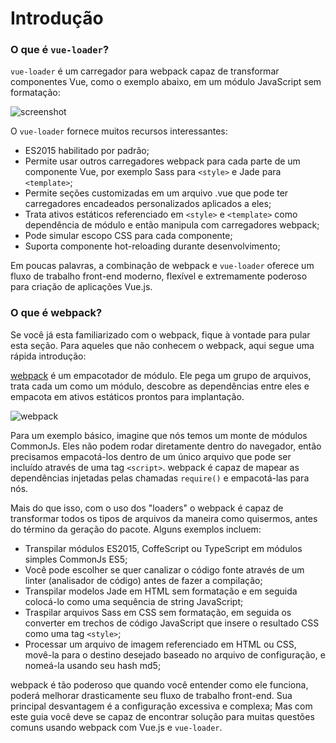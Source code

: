 # Introdução

### O que é `vue-loader`?

`vue-loader` é um carregador para webpack capaz de transformar componentes Vue, como o exemplo abaixo, em um módulo JavaScript sem formatação:

![screenshot](http://blog.evanyou.me/images/vue-component.png)

O `vue-loader` fornece muitos recursos interessantes:

- ES2015 habilitado por padrão;
- Permite usar outros carregadores webpack para cada parte de um componente Vue, por exemplo Sass para `<style>` e Jade para `<template>`;
- Permite seções customizadas em um arquivo .vue que pode ter carregadores encadeados personalizados aplicados a eles;
- Trata ativos estáticos referenciado em `<style>` e `<template>` como dependência de módulo e então manipula com carregadores webpack;
- Pode simular escopo CSS para cada componente;
- Suporta componente hot-reloading durante desenvolvimento;

Em poucas palavras, a combinação de webpack e `vue-loader` oferece um fluxo de trabalho front-end moderno, flexível e extremamente poderoso para criação de aplicações Vue.js.

### O que é webpack?

Se você já esta familiarizado com o webpack, fique à vontade para pular esta seção. Para aqueles que não conhecem o webpack, aqui segue uma rápida introdução:

[webpack](http://webpack.github.io/) é um empacotador de módulo. Ele pega um grupo de arquivos, trata cada um como um módulo, descobre as dependências entre eles e empacota em ativos estáticos prontos para implantação.

![webpack](http://webpack.github.io/assets/what-is-webpack.png)

Para um exemplo básico, imagine que nós temos um monte de módulos CommonJs. Eles não podem rodar diretamente dentro do navegador, então precisamos empacotá-los dentro de um único arquivo que pode ser incluído através de uma tag `<script>`. webpack é capaz de mapear as dependências injetadas pelas chamadas `require()` e empacotá-las para nós.

Mais do que isso, com o uso dos "loaders" o webpack é capaz de transformar todos os tipos de arquivos da maneira como quisermos, antes do término da geração do pacote. Alguns exemplos incluem:

- Transpilar módulos ES2015, CoffeScript ou TypeScript em módulos simples CommonJs ES5;
- Você pode escolher se quer canalizar o código fonte através de um linter \(analisador de código\) antes de fazer a compilação;
- Transpilar modelos Jade em HTML sem formatação e em seguida colocá-lo como uma sequência de string JavaScript;
- Traspilar arquivos Sass em CSS sem formatação, em seguida os converter em trechos de código JavaScript que insere o resultado CSS como uma tag `<style>`;
- Processar um arquivo de imagem referenciado em HTML ou CSS, movê-la para o destino desejado baseado no arquivo de configuração, e nomeá-la usando seu hash md5;

webpack é tão poderoso que quando você entender como ele funciona, poderá melhorar drasticamente seu fluxo de trabalho front-end. Sua principal desvantagem é a configuração excessiva e complexa; Mas com este guia você deve se capaz de encontrar solução para muitas questões comuns usando webpack com Vue.js e `vue-loader`.
